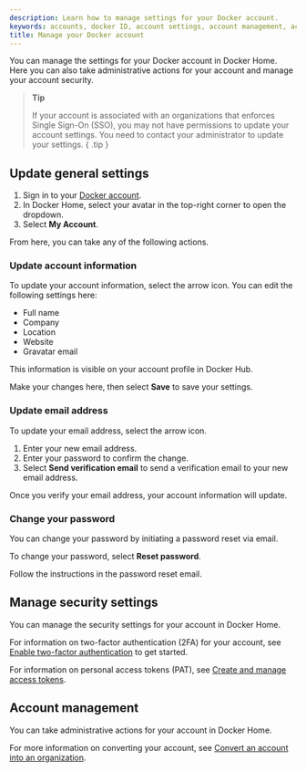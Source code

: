 ```yaml
---
description: Learn how to manage settings for your Docker account.
keywords: accounts, docker ID, account settings, account management, account
title: Manage your Docker account
---
```


You can manage the settings for your Docker account in Docker Home. Here you can also take administrative actions for your account and manage your account security.

> **Tip**
>
> If your account is associated with an organizations that enforces Single Sign-On (SSO), you may not have permissions to update your account settings. You need to contact your administrator to update your settings.
{ .tip }

## Update general settings

1. Sign in to your [Docker account](https://account.docker.com/login).
2. In Docker Home, select your avatar in the top-right corner to open the dropdown.
3. Select **My Account**.

From here, you can take any of the following actions.

### Update account information

To update your account information, select the arrow icon. You can edit the following settings here:

- Full name
- Company
- Location
- Website
- Gravatar email

This information is visible on your account profile in Docker Hub.

Make your changes here, then select **Save** to save your settings.

### Update email address

To update your email address, select the arrow icon.

1. Enter your new email address.
2. Enter your password to confirm the change.
3. Select **Send verification email** to send a verification email to your new email address.

Once you verify your email address, your account information will update.

### Change your password

You can change your password by initiating a password reset via email.

To change your password, select **Reset password**.

Follow the instructions in the password reset email.

## Manage security settings

You can manage the security settings for your account in Docker Home.

For information on two-factor authentication (2FA) for your account, see [Enable two-factor authentication](../security/for-developers/2fa/_index.md) to get started.

For information on personal access tokens (PAT), see [Create and manage access tokens](../security/for-developers/access-tokens.md).

## Account management

You can take administrative actions for your account in Docker Home.

For more information on converting your account, see [Convert an account into an organization](../admin/convert-account.md).
